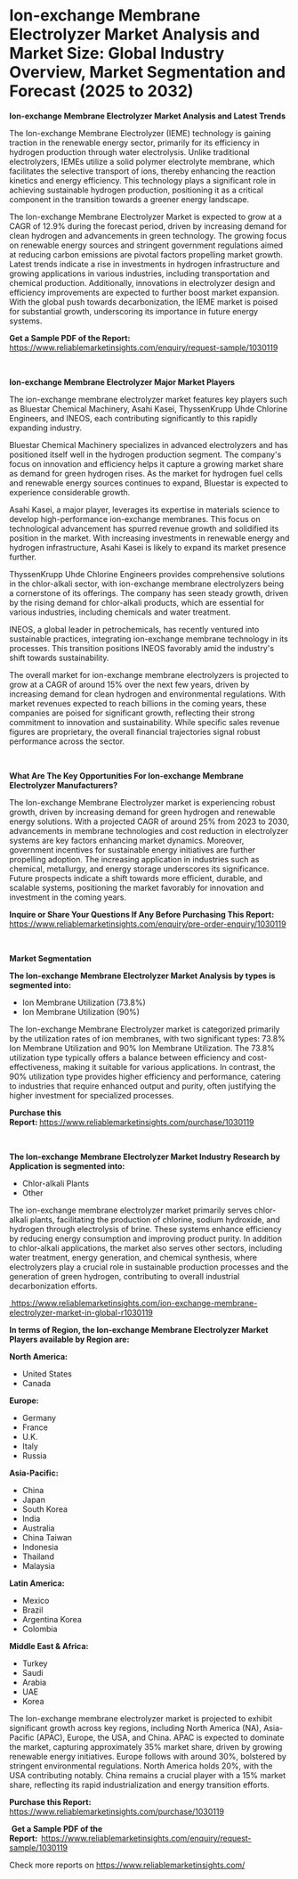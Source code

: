 <p><h1>Ion-exchange Membrane Electrolyzer Market Analysis and Market Size: Global Industry Overview, Market Segmentation and Forecast (2025 to 2032)</h1></p><p><strong>Ion-exchange Membrane Electrolyzer Market Analysis and Latest Trends</strong></p>
<p><p>The Ion-exchange Membrane Electrolyzer (IEME) technology is gaining traction in the renewable energy sector, primarily for its efficiency in hydrogen production through water electrolysis. Unlike traditional electrolyzers, IEMEs utilize a solid polymer electrolyte membrane, which facilitates the selective transport of ions, thereby enhancing the reaction kinetics and energy efficiency. This technology plays a significant role in achieving sustainable hydrogen production, positioning it as a critical component in the transition towards a greener energy landscape.</p><p>The Ion-exchange Membrane Electrolyzer Market is expected to grow at a CAGR of 12.9% during the forecast period, driven by increasing demand for clean hydrogen and advancements in green technology. The growing focus on renewable energy sources and stringent government regulations aimed at reducing carbon emissions are pivotal factors propelling market growth. Latest trends indicate a rise in investments in hydrogen infrastructure and growing applications in various industries, including transportation and chemical production. Additionally, innovations in electrolyzer design and efficiency improvements are expected to further boost market expansion. With the global push towards decarbonization, the IEME market is poised for substantial growth, underscoring its importance in future energy systems.</p></p>
<p><strong>Get a Sample PDF of the Report:&nbsp;</strong> <a href="https://www.reliablemarketinsights.com/enquiry/request-sample/1030119?utm_campaign=2885&utm_medium=2&utm_source=Github&utm_content=ia&utm_term=21032025&utm_id=ion-exchange-membrane-electrolyzer">https://www.reliablemarketinsights.com/enquiry/request-sample/1030119</a></p>
<p>&nbsp;</p>
<p><strong>Ion-exchange Membrane Electrolyzer Major Market Players</strong></p>
<p><p>The ion-exchange membrane electrolyzer market features key players such as Bluestar Chemical Machinery, Asahi Kasei, ThyssenKrupp Uhde Chlorine Engineers, and INEOS, each contributing significantly to this rapidly expanding industry.</p><p>Bluestar Chemical Machinery specializes in advanced electrolyzers and has positioned itself well in the hydrogen production segment. The company's focus on innovation and efficiency helps it capture a growing market share as demand for green hydrogen rises. As the market for hydrogen fuel cells and renewable energy sources continues to expand, Bluestar is expected to experience considerable growth.</p><p>Asahi Kasei, a major player, leverages its expertise in materials science to develop high-performance ion-exchange membranes. This focus on technological advancement has spurred revenue growth and solidified its position in the market. With increasing investments in renewable energy and hydrogen infrastructure, Asahi Kasei is likely to expand its market presence further.</p><p>ThyssenKrupp Uhde Chlorine Engineers provides comprehensive solutions in the chlor-alkali sector, with ion-exchange membrane electrolyzers being a cornerstone of its offerings. The company has seen steady growth, driven by the rising demand for chlor-alkali products, which are essential for various industries, including chemicals and water treatment.</p><p>INEOS, a global leader in petrochemicals, has recently ventured into sustainable practices, integrating ion-exchange membrane technology in its processes. This transition positions INEOS favorably amid the industry's shift towards sustainability.</p><p>The overall market for ion-exchange membrane electrolyzers is projected to grow at a CAGR of around 15% over the next few years, driven by increasing demand for clean hydrogen and environmental regulations. With market revenues expected to reach billions in the coming years, these companies are poised for significant growth, reflecting their strong commitment to innovation and sustainability. While specific sales revenue figures are proprietary, the overall financial trajectories signal robust performance across the sector.</p></p>
<p>&nbsp;</p>
<p><strong>What Are The Key Opportunities For Ion-exchange Membrane Electrolyzer Manufacturers?</strong></p>
<p><p>The Ion-exchange Membrane Electrolyzer market is experiencing robust growth, driven by increasing demand for green hydrogen and renewable energy solutions. With a projected CAGR of around 25% from 2023 to 2030, advancements in membrane technologies and cost reduction in electrolyzer systems are key factors enhancing market dynamics. Moreover, government incentives for sustainable energy initiatives are further propelling adoption. The increasing application in industries such as chemical, metallurgy, and energy storage underscores its significance. Future prospects indicate a shift towards more efficient, durable, and scalable systems, positioning the market favorably for innovation and investment in the coming years.</p></p>
<p><strong>Inquire or Share Your Questions If Any Before Purchasing This Report:</strong> <a href="https://www.reliablemarketinsights.com/enquiry/pre-order-enquiry/1030119?utm_campaign=2885&utm_medium=2&utm_source=Github&utm_content=ia&utm_term=21032025&utm_id=ion-exchange-membrane-electrolyzer">https://www.reliablemarketinsights.com/enquiry/pre-order-enquiry/1030119</a></p>
<p>&nbsp;</p>
<p><strong>Market Segmentation</strong></p>
<p><strong>The Ion-exchange Membrane Electrolyzer Market Analysis by types is segmented into:</strong></p>
<p><ul><li>Ion Membrane Utilization (73.8%)</li><li>Ion Membrane Utilization (90%)</li></ul></p>
<p><p>The Ion-exchange Membrane Electrolyzer market is categorized primarily by the utilization rates of ion membranes, with two significant types: 73.8% Ion Membrane Utilization and 90% Ion Membrane Utilization. The 73.8% utilization type typically offers a balance between efficiency and cost-effectiveness, making it suitable for various applications. In contrast, the 90% utilization type provides higher efficiency and performance, catering to industries that require enhanced output and purity, often justifying the higher investment for specialized processes.</p></p>
<p><strong>Purchase this Report:&nbsp;</strong><a href="https://www.reliablemarketinsights.com/purchase/1030119?utm_campaign=2885&utm_medium=2&utm_source=Github&utm_content=ia&utm_term=21032025&utm_id=ion-exchange-membrane-electrolyzer">https://www.reliablemarketinsights.com/purchase/1030119</a></p>
<p>&nbsp;</p>
<p><strong>The Ion-exchange Membrane Electrolyzer Market Industry Research by Application is segmented into:</strong></p>
<p><ul><li>Chlor-alkali Plants</li><li>Other</li></ul></p>
<p><p>The ion-exchange membrane electrolyzer market primarily serves chlor-alkali plants, facilitating the production of chlorine, sodium hydroxide, and hydrogen through electrolysis of brine. These systems enhance efficiency by reducing energy consumption and improving product purity. In addition to chlor-alkali applications, the market also serves other sectors, including water treatment, energy generation, and chemical synthesis, where electrolyzers play a crucial role in sustainable production processes and the generation of green hydrogen, contributing to overall industrial decarbonization efforts.</p></p>
<p><a href="https://www.reliablemarketinsights.com/ion-exchange-membrane-electrolyzer-market-in-global-r1030119?utm_campaign=2885&utm_medium=2&utm_source=Github&utm_content=ia&utm_term=21032025&utm_id=ion-exchange-membrane-electrolyzer">&nbsp;https://www.reliablemarketinsights.com/ion-exchange-membrane-electrolyzer-market-in-global-r1030119</a></p>
<p><strong>In terms of Region, the Ion-exchange Membrane Electrolyzer Market Players available by Region are:</strong></p>
<p>
    <p> <strong> North America: </strong>
        <ul>
            <li>United States</li>
            <li>Canada</li>
        </ul>
        </p> 
    <p> <strong> Europe: </strong>
        <ul>
            <li>Germany</li>
            <li>France</li>
            <li>U.K.</li>
            <li>Italy</li>
            <li>Russia</li>
        </ul>
        </p> 
    <p> <strong> Asia-Pacific: </strong>
        <ul>
            <li>China</li>
            <li>Japan</li>
            <li>South Korea</li>
            <li>India</li>
            <li>Australia</li>
            <li>China Taiwan</li>
            <li>Indonesia</li>
            <li>Thailand</li>
            <li>Malaysia</li>
        </ul>
        </p> 
    <p> <strong> Latin America: </strong>
        <ul>
            <li>Mexico</li>
            <li>Brazil</li>
            <li>Argentina Korea</li>
            <li>Colombia</li>
        </ul>
        </p> 
    <p> <strong> Middle East & Africa: </strong>
        <ul>
            <li>Turkey</li>
            <li>Saudi</li>
            <li>Arabia</li>
            <li>UAE</li>
            <li>Korea</li>
        </ul>
    </p>
    </p>
<p><p>The Ion-exchange membrane electrolyzer market is projected to exhibit significant growth across key regions, including North America (NA), Asia-Pacific (APAC), Europe, the USA, and China. APAC is expected to dominate the market, capturing approximately 35% market share, driven by growing renewable energy initiatives. Europe follows with around 30%, bolstered by stringent environmental regulations. North America holds 20%, with the USA contributing notably. China remains a crucial player with a 15% market share, reflecting its rapid industrialization and energy transition efforts.</p></p>
<p><strong>Purchase this Report: </strong><a href="https://www.reliablemarketinsights.com/purchase/1030119?utm_campaign=2885&utm_medium=2&utm_source=Github&utm_content=ia&utm_term=21032025&utm_id=ion-exchange-membrane-electrolyzer">https://www.reliablemarketinsights.com/purchase/1030119</a></p>
<p>&nbsp;<strong>Get a Sample PDF of the Report:&nbsp;&nbsp;</strong><a href="https://www.reliablemarketinsights.com/enquiry/request-sample/1030119?utm_campaign=2885&utm_medium=2&utm_source=Github&utm_content=ia&utm_term=21032025&utm_id=ion-exchange-membrane-electrolyzer">https://www.reliablemarketinsights.com/enquiry/request-sample/1030119</a></p>
<p><strong></strong></p>
<p>Check more reports on <a href="https://www.reliablemarketinsights.com/?utm_campaign=2885&utm_medium=2&utm_source=Github&utm_content=ia&utm_term=21032025&utm_id=ion-exchange-membrane-electrolyzer">https://www.reliablemarketinsights.com/</a></p>